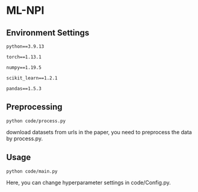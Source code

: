 # ML-NPI


## Environment Settings

`python==3.9.13` 

`torch==1.13.1`

`numpy==1.19.5` 

`scikit_learn==1.2.1`

`pandas==1.5.3` 



## Preprocessing

`python code/process.py`

download datasets from urls in the paper, you need to preprocess the data by process.py.

## Usage

`python code/main.py`

Here, you can change hyperparameter settings in code/Config.py.





